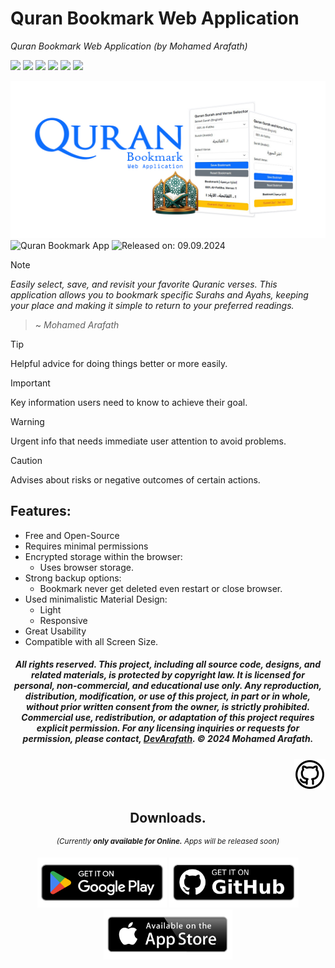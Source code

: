 # Quran Bookmark Web Application
_Quran Bookmark Web Application (by Mohamed Arafath)_

![](https://img.shields.io/badge/Created_by-DevArafath-black?logo=github)
![](https://img.shields.io/badge/HTML5-e34f26?logo=html5&labelColor=white)
![](https://img.shields.io/badge/CSS3-%232965f1?logo=css3&logoColor=%232965f1&labelColor=white)
![](https://img.shields.io/badge/Javascript-%23f0db4f?logo=javascript&logoColor=%23f0db4f&labelColor=white)
![](https://img.shields.io/badge/Bootstrap%205.3.0-blue?logo=bootstrap&labelColor=white)
![](https://img.shields.io/github/Downloads/DevArafath/quran-bookmark/total.svg)
<!--[![Github Downloads](https://img.shields.io/github/downloads/DevArafath/quran-bookmark/total?logo=amp)](https://github.com/DevArafath/quran-bookmark/releases)-->


![Cover](img/quranappcover.jpg "Cover Picture") 
![Quran Bookmark App](https://img.shields.io/badge/Quran%20Bookmark%20App-1.0.0-blue?colorA=258d43&colorB=ecb718) ![Released on: 09.09.2024](https://img.shields.io/badge/Released%20on%3A%20-09.09.2024-red?colorA=black&colorB=ecb718&style=flat-square)

> [!Note]
> _Easily select, save, and revisit your favorite Quranic verses. This application allows you to bookmark specific Surahs and Ayahs, keeping your place and making it simple to return to your preferred readings._
> > ~ _Mohamed Arafath_

> [!TIP]
> Helpful advice for doing things better or more easily.

> [!IMPORTANT]
> Key information users need to know to achieve their goal.

> [!WARNING]
> Urgent info that needs immediate user attention to avoid problems.

> [!CAUTION]
> Advises about risks or negative outcomes of certain actions.

## Features:

 * Free and Open-Source
 * Requires minimal permissions
 * Encrypted storage within the browser:
   - Uses browser storage.
 * Strong backup options:
   - Bookmark never get deleted even restart or close browser.  
 * Used minimalistic Material Design:
   - Light
   - Responsive
 * Great Usability
 * Compatible with all Screen Size.

<div align="center">
  
##### _All rights reserved. This project, including all source code, designs, and related materials, is protected by copyright law. It is licensed for personal, non-commercial, and educational use only. Any reproduction, distribution, modification, or use of this project, in part or in whole, without prior written consent from the owner, is strictly prohibited. Commercial use, redistribution, or adaptation of this project requires explicit permission. For any licensing inquiries or requests for permission, please contact, [DevArafath](https://github.com/DevArafath/). &copy; 2024 Mohamed Arafath._

<div align="right">

<a href="https://www.github.com">
  <img src="img/git_pro.svg" alt="Social Links" width="50" height="50">
</a>

<div align="center">
  
## Downloads.
<sup>_(Currently **only available for Online.** Apps will be released soon)_</sup>

[<img height=80 alt="Get it on GitHub" src="img/get_google.png"/>](https://github.com/DevArafath/quran-bookmark/releases)
[<img height=80 alt="Get it on GitHub" src="img/get_github.png"/>](https://github.com/DevArafath/quran-bookmark/releases)
[<img height=80 alt="Get it on GitHub" src="img/get_apple.png"/>](https://github.com/DevArafath/quran-bookmark/releases)

<div align="left">

<!--
### Licence
```
© 2024 Mohamed Arafath, © 2024 DevArafath

Permission is granted to anyone to use, copy, modify, and distribute the Software and its documentation without restriction,
including for commercial purposes, as long as the original copyright notice and this permission are included in all copies.

The Software is provided "as is" without any warranties, express or implied.
The authors are not liable for any damages or issues arising from the use of the Software.
```

####

<a href="#" target="_blank"><img src="img/fb.png" alt="Facebook" width="30"></a>
<a href="#" target="_blank"><img src="img/tw.png" alt="Twitter" width="30"></a>
<a href="#" target="_blank"><img src="img/ig.png" alt="Instagram" width="30"></a>
<a href="#" target="_blank"><img src="img/in.png" alt="LinkedIn" width="30"></a>
<a href="#" target="_blank"><img src="img/git.png" alt="GitHub" width="30"></a>
--!>

